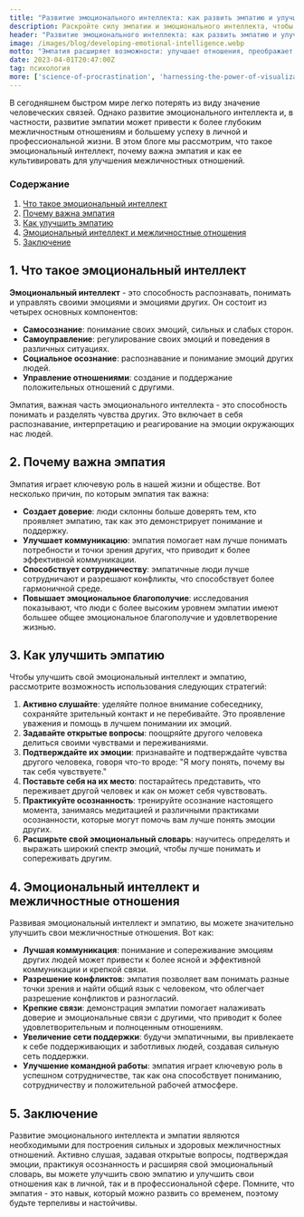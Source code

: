 ```yaml
---
title: "Развитие эмоционального интеллекта: как развить эмпатию и улучшить межличностные отношения"
description: Раскройте силу эмпатии и эмоционального интеллекта, чтобы изменить свои личные и профессиональные отношения. Улучшите свои навыки межличностного общения и повысите уровень эмоционального состояния.
header: "Развитие эмоционального интеллекта: как развить эмпатию и улучшить межличностные отношения"
image: /images/blog/developing-emotional-intelligence.webp
motto: "Эмпатия расширяет возможности: улучшает отношения, преображает жизнь!"
date: 2023-04-01T20:47:00Z
tag: психология
more: ['science-of-procrastination', 'harnessing-the-power-of-visualization']
---
```

В сегодняшнем быстром мире легко потерять из виду значение человеческих связей. Однако развитие эмоционального интеллекта и, в частности, развитие эмпатии может привести к более глубоким межличностным отношениям и большему успеху в личной и профессиональной жизни. В этом блоге мы рассмотрим, что такое эмоциональный интеллект, почему важна эмпатия и как ее культивировать для улучшения межличностных отношений.

### Содержание

1.  [Что такое эмоциональный интеллект](#what)
2.  [Почему важна эмпатия](#why)
3.  [Как улучшить эмпатию](#how)
4.  [Эмоциональный интеллект и межличностные отношения](#emotional)
5.  [Заключение](#conclusion)

<a name="what"></a>

## 1. Что такое эмоциональный интеллект

**Эмоциональный интеллект** - это способность распознавать, понимать и управлять своими эмоциями и эмоциями других. Он состоит из четырех основных компонентов:

* **Самосознание**: понимание своих эмоций, сильных и слабых сторон.
* **Самоуправление**: регулирование своих эмоций и поведения в различных ситуациях.
* **Социальное осознание**: распознавание и понимание эмоций других людей.
* **Управление отношениями**: создание и поддержание положительных отношений с другими.

Эмпатия, важная часть эмоционального интеллекта - это способность понимать и разделять чувства других. Это включает в себя распознавание, интерпретацию и реагирование на эмоции окружающих нас людей.

<a name="why"></a>

## 2. Почему важна эмпатия

Эмпатия играет ключевую роль в нашей жизни и обществе. Вот несколько причин, по которым эмпатия так важна:

* **Создает доверие**: люди склонны больше доверять тем, кто проявляет эмпатию, так как это демонстрирует понимание и поддержку.
* **Улучшает коммуникацию**: эмпатия помогает нам лучше понимать потребности и точки зрения других, что приводит к более эффективной коммуникации.
* **Способствует сотрудничеству**: эмпатичные люди лучше сотрудничают и разрешают конфликты, что способствует более гармоничной среде.
* **Повышает эмоциональное благополучие**: исследования показывают, что люди с более высоким уровнем эмпатии имеют большее общее эмоциональное благополучие и удовлетворение жизнью.

<a name="how"></a>

## 3. Как улучшить эмпатию

Чтобы улучшить свой эмоциональный интеллект и эмпатию, рассмотрите возможность использования следующих стратегий:

1. **Активно слушайте**: уделяйте полное внимание собеседнику, сохраняйте зрительный контакт и не перебивайте. Это проявление уважения и помощь в лучшем понимании их эмоций.
2. **Задавайте открытые вопросы**: поощряйте другого человека делиться своими чувствами и переживаниями.
3. **Подтверждайте их эмоции**: признавайте и подтверждайте чувства другого человека, говоря что-то вроде: "Я могу понять, почему вы так себя чувствуете."
4. **Поставьте себя на их место**: постарайтесь представить, что переживает другой человек и как он может себя чувствовать.
5. **Практикуйте осознанность**: тренируйте осознание настоящего момента, занимаясь медитацией и различными практиками осознанности, которые могут помочь вам лучше понять эмоции других.
6. **Расширьте свой эмоциональный словарь**: научитесь определять и выражать широкий спектр эмоций, чтобы лучше понимать и сопереживать другим.

<a name="emotional"></a>

## 4. Эмоциональный интеллект и межличностные отношения

Развивая эмоциональный интеллект и эмпатию, вы можете значительно улучшить свои межличностные отношения. Вот как:

* **Лучшая коммуникация**: понимание и сопереживание эмоциям других людей может привести к более ясной и эффективной коммуникации и крепкой связи.
* **Разрешение конфликтов**: эмпатия позволяет вам понимать разные точки зрения и найти общий язык с человеком, что облегчает разрешение конфликтов и разногласий.
* **Крепкие связи**: демонстрация эмпатии помогает налаживать доверие и эмоциональные связи с другими, что приводит к более удовлетворительным и полноценным отношениям.
* **Увеличение сети поддержки**: будучи эмпатичными, вы привлекаете к себе поддерживающих и заботливых людей, создавая сильную сеть поддержки.
* **Улучшение командной работы**: эмпатия играет ключевую роль в успешном сотрудничестве, так как она способствует пониманию, сотрудничеству и положительной рабочей атмосфере.

<a name="conclusion"></a>

## 5. Заключение

Развитие эмоционального интеллекта и эмпатии являются необходимыми для построения сильных и здоровых межличностных отношений. Активно слушая, задавая открытые вопросы, подтверждая эмоции, практикуя осознанность и расширяя свой эмоциональный словарь, вы можете улучшить свою эмпатию и улучшить свои отношения как в личной, так и в профессиональной сфере. Помните, что эмпатия - это навык, который можно развить со временем, поэтому будьте терпеливы и настойчивы.
